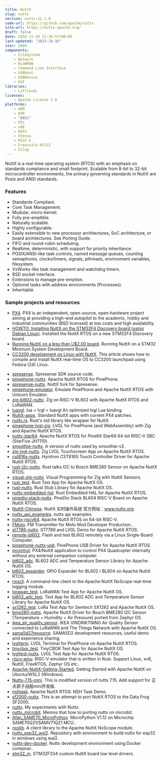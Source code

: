 ```yaml
---
title: NuttX
slug: nuttx
version: nuttx-12.1.0
code-url: https://github.com/apache/nuttx
site-url: https://nuttx.apache.org/
draft: false
date: 2016-11-29 11:36:57+00:00
last-updated: "2023-10-16"
star: 1604
components:
    - FileSystem
    - Network
    - 6LoWPAN
    - Command Line Interface
    - USBHost
    - USBDevice
    - GUI
libraries:
    - LittlevGL
licenses:
    - Apache License 2.0
platforms:
    - ARM
    - AVR
    - "8051"
    - PIC
    - x86
    - MIPS
    - Xtensa
    - RISC-V
    - Freescale HCS12
    - Zilog
---
```

NuttX is a real-time operating system (RTOS) with an emphasis on standards compliance and small footprint. Scalable from 8-bit to 32-bit microcontroller environments, the primary governing standards in NuttX are Posix and ANSI standards.

<!--more-->

### Features

- Standards Compliant.
- Core Task Management.
- Modular, micro-kernel.
- Fully pre-emptible.
- Naturally scalable.
- Highly configurable.
- Easily extensible to new processor architectures, SoC architecture, or board architectures. See Porting Guide.
- FIFO and round-robin scheduling.
- Realtime, deterministic, with support for priority inheritance.
- POSIX/ANSI-like task controls, named message queues, counting semaphores, clocks/timers, signals, pthreads, environment variables, filesystem.
- VxWorks-like task management and watchdog timers.
- BSD socket interface.
- Extensions to manage pre-emption.
- Optional tasks with address environments (Processes).
- Inheritable

### Sample projects and resources

- [PX4](http://pixhawk.org/choice). PX4 is an independent, open-source, open-hardware project aiming at providing a high-end autopilot to the academic, hobby and industrial communities (BSD licensed) at low costs and high availability.
- [HOWTO: Installing NuttX on the STM32F4 Discovery board (using Debian Linux)](http://fob.po8.org/node/613). Installed the NuttX RTOS on a new STM32F4 Discovery board.
- [Running NuttX on a less than U$2.00 board](https://acassis.wordpress.com/2016/06/12/running-nuttx-on-a-less-than-u2-00-board/). Running NuttX on a STM32 Minimum System Development Board.
- [CC3200 development on Linux with NuttX](http://www.mcfish.org/blog/6-cc3200-linux-nuttx). This article shows how to compile and install NuttX real-time OS to CC3200 launchpad using Fedora (24) Linux.
<!--github-projects-->
- [spresense](https://github.com/sonydevworld/spresense). Spresense SDK source code.
- [pinephone-nuttx](https://github.com/lupyuen/pinephone-nuttx). Apache NuttX RTOS for PinePhone.
- [spresense-nuttx](https://github.com/sonydevworld/spresense-nuttx). NuttX fork for Spresense.
- [pinephone-emulator](https://github.com/lupyuen/pinephone-emulator). Emulate PinePhone and Apache NuttX RTOS with Unicorn Emulator.
- [zig-bl602-nuttx](https://github.com/lupyuen/zig-bl602-nuttx). Zig on RISC-V BL602 with Apache NuttX RTOS and LoRaWAN.
- [luavgl](https://github.com/XuNeo/luavgl). lua + lvgl = luavgl An optimized lvgl Lua binding.
- [NuttX-apps](https://github.com/PX4/NuttX-apps). Standard NuttX apps with current PX4 patches.
- [nuttx.rs](https://github.com/no1wudi/nuttx.rs). Rust's std library like wrapper for NuttX.
- [pinephone-lvgl-zig](https://github.com/lupyuen/pinephone-lvgl-zig). LVGL for PinePhone (and WebAssembly) with Zig and Apache NuttX RTOS.
- [nuttx-star64](https://github.com/lupyuen/nuttx-star64). Apache NuttX RTOS for Pine64 Star64 64-bit RISC-V SBC (StarFive JH7110).
- [smoothie-nuttx](https://github.com/Smoothieware/smoothie-nuttx). A version of nuttx used by smoothie-v2.
- [zig-lvgl-nuttx](https://github.com/lupyuen/zig-lvgl-nuttx). Zig LVGL Touchscreen App on Apache NuttX RTOS.
- [cst816s-nuttx](https://github.com/lupyuen/cst816s-nuttx). Hynitron CST816S Touch Controller Driver for Apache NuttX RTOS.
- [rust-i2c-nuttx](https://github.com/lupyuen/rust-i2c-nuttx). Rust talks I2C to Bosch BME280 Sensor on Apache NuttX RTOS.
- [visual-zig-nuttx](https://github.com/lupyuen/visual-zig-nuttx). Visual Programming for Zig with NuttX Sensors.
- [rust_test](https://github.com/lupyuen/rust_test). Rust Test App for Apache NuttX OS.
- [rust-nuttx](https://github.com/lupyuen/rust-nuttx). Rust Stub Library for Apache NuttX OS.
- [nuttx-embedded-hal](https://github.com/lupyuen/nuttx-embedded-hal). Rust Embedded HAL for Apache NuttX RTOS.
- [pinedio-stack-nuttx](https://github.com/lupyuen/pinedio-stack-nuttx). PineDio Stack BL604 RISC-V Board on Apache NuttX RTOS.
- [NuttX-Chinese](https://github.com/XinLiGH/NuttX-Chinese). NuttX 实时操作系统 官方网站：www.nuttx.org.
- [nuttx_api_examples](https://github.com/nopnop2002/nuttx_api_examples). nuttx api examples.
- [nuttx-riscv64](https://github.com/lupyuen/nuttx-riscv64). Apache NuttX RTOS on 64-bit RISC-V.
- [FMoto](https://github.com/vixadd/FMoto). FM Transmitter for Moto Mod Developer Production..
- [st7789-nuttx](https://github.com/lupyuen/st7789-nuttx). ST7789 and LVGL Demo for Apache NuttX RTOS.
- [remote-bl602](https://github.com/lupyuen/remote-bl602). Flash and test BL602 remotely via a Linux Single-Board Computer.
- [pinephone-nuttx-usb](https://github.com/lupyuen/pinephone-nuttx-usb). PinePhone USB Driver for Apache NuttX RTOS.
- [mcontrol](https://github.com/MHageH/mcontrol). PX4/NuttX application to control PX4 Quadcopter internally without any external companion computer.
- [bl602_adc](https://github.com/lupyuen/bl602_adc). BL602 ADC and Temperature Sensor Library for Apache NuttX OS.
- [bl602_expander](https://github.com/lupyuen/bl602_expander). GPIO Expander for BL602 / BL604 on Apache NuttX RTOS.
- [nxscli](https://github.com/railab/nxscli). A command-line client to the Apache NuttX NxScope real-time logging module.
- [lorawan_test](https://github.com/lupyuen/lorawan_test). LoRaWAN Test App for Apache NuttX OS.
- [bl602_adc_test](https://github.com/lupyuen/bl602_adc_test). Test App for BL602 ADC and Temperature Sensor Library for Apache NuttX OS.
- [sx1262_test](https://github.com/lupyuen/sx1262_test). LoRa Test App for Semtech SX1262 and Apache NuttX OS.
- [bme280-nuttx](https://github.com/lupyuen/bme280-nuttx). Apache NuttX Driver for Bosch BME280 I2C Sensor (Temperature + Humidity + Air Pressure) ported from Zephyr OS.
- [ikea_air_quality_sensor](https://github.com/lupyuen/ikea_air_quality_sensor). IKEA VINDRIKTNING Air Quality Sensor connected to LoRaWAN and The Things Network with Apache NuttX OS.
- [sama5d27resource](https://github.com/AfanVibrant/sama5d27resource). SAMA5D2 development resources, useful demo and experience sharing.
- [lvglterm](https://github.com/lupyuen/lvglterm). LVGL Terminal for PinePhone on Apache NuttX RTOS.
- [tinycbor_test](https://github.com/lupyuen/tinycbor_test). TinyCBOR Test App for Apache NuttX OS.
- [lvgltest-nuttx](https://github.com/lupyuen/lvgltest-nuttx). LVGL Test App for Apache NuttX RTOS.
- [riscv-emu](https://github.com/HidenoriMatsubayashi/riscv-emu). RISC-V emulator that is written in Rust. Support Linux, xv6, NuttX, FreeRTOS, Zephyr OS etc..
- [Apache-NuttX-Getting-Started](https://github.com/sukesh-ak/Apache-NuttX-Getting-Started). Getting Started with Apache NuttX on Ubuntu/WSL2 (Windows).
- [Nuttx-7.15-mini](https://github.com/xiaoxiaozhu5/Nuttx-7.15-mini). This is modified version of nuttx 7.15.  Add support for 正点原子战舰mini开发板.
- [nshtask](https://github.com/lupyuen/nshtask). Apache NuttX RTOS: NSH Task Demo.
- [sf2000-nuttx](https://github.com/EvanClements/sf2000-nuttx). This is an attempt to port NuttX RTOS to the Data Frog SF2000..
- [nuttx](https://github.com/transistorretorcido/nuttx). My experiments with Nuttx.
- [nuttx_microbit](https://github.com/SaitoYutaka/nuttx_microbit). Memos that how to porting nuttx on microbit.
- [Afan_SAME70_MicroPython](https://github.com/AfanVibrant/Afan_SAME70_MicroPython). MicroPython V1.12 on Microchip SAME70Q21/SAMV71Q21 MCU..
- [nxslib](https://github.com/railab/nxslib). A client library to the Apache NuttX NxScope module.
- [nuttx_esp32_wsl2](https://github.com/LeandroTE/nuttx_esp32_wsl2). Repository with environment to build nuttx for esp32 in windows using wal2.
- [nuttx-dev-docker](https://github.com/RomanBelokurov/nuttx-dev-docker). Nuttx development environment using Docker container..
- [stm32_m](https://github.com/MHageH/stm32_m). STM32F334 custom NuttX board low level drivers.
